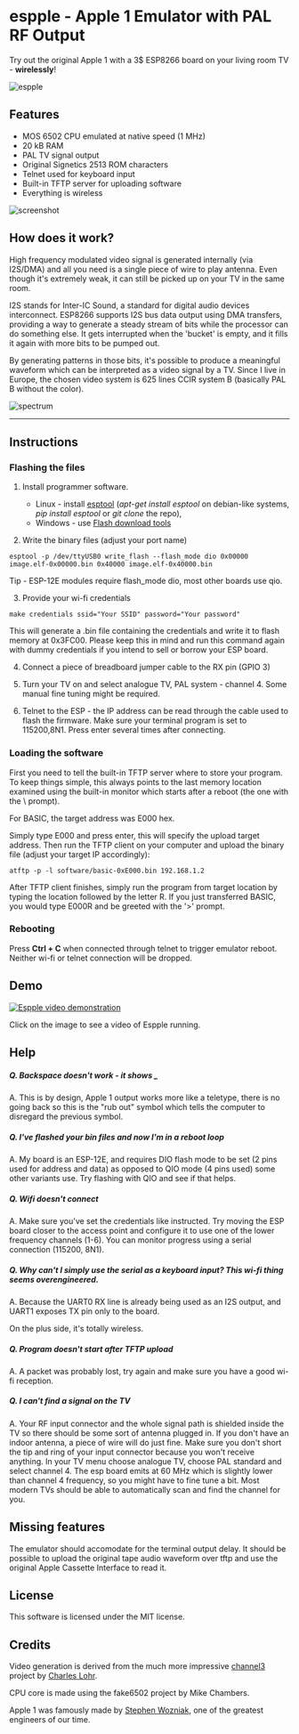 # espple - Apple 1 Emulator with PAL RF Output

Try out the original Apple 1 with a 3$ ESP8266 board on your living room TV - **wirelessly**!

![espple](images/espple.jpg)

## Features

- MOS 6502 CPU emulated at native speed (1 MHz)
- 20 kB RAM
- PAL TV signal output
- Original Signetics 2513 ROM characters
- Telnet used for keyboard input
- Built-in TFTP server for uploading software
- Everything is wireless

![screenshot](images/espple_screen.jpg)

## How does it work?

High frequency modulated video signal is generated internally (via I2S/DMA) and all you need is a single piece of wire to play antenna. Even though it's extremely weak, it can still be picked up on your TV in the same room.

I2S stands for Inter-IC Sound, a standard for digital audio devices interconnect. ESP8266 supports I2S bus data output using DMA transfers, providing a way to generate a steady stream of bits while the processor can do something else. It gets interrupted when the 'bucket' is empty, and it fills it again with more bits to be pumped out.

By generating patterns in those bits, it's possible to produce a meaningful waveform which can be interpreted as a video signal by a TV. Since I live in Europe, the chosen video system is 625 lines CCIR system B (basically PAL B without the color).

![spectrum](images/signal_spectrum.jpg)

---

## Instructions

### Flashing the files

1. Install programmer software.
	* Linux - install [esptool](https://github.com/espressif/esptool) (_apt-get install esptool_ on debian-like systems, _pip install esptool_ or _git clone_ the repo),
	* Windows - use [Flash download tools](http://espressif.com/en/support/download/other-tools)


2. Write the binary files (adjust your port name)

```
esptool -p /dev/ttyUSB0 write_flash --flash_mode dio 0x00000 image.elf-0x00000.bin 0x40000 image.elf-0x40000.bin
```

  Tip - ESP-12E modules require flash_mode dio, most other boards use qio.

3. Provide your wi-fi credentials

```
make credentials ssid="Your SSID" password="Your password"
```

This will generate a .bin file containing the credentials and write it to flash memory at 0x3FC00. Please keep this in mind and run this command again with dummy credentials if you intend to sell or borrow your ESP board.

4. Connect a piece of breadboard jumper cable to the RX pin (GPIO 3)

5. Turn your TV on and select analogue TV, PAL system - channel 4. Some manual fine tuning might be required.

6. Telnet to the ESP - the IP address can be read through the cable used to flash the firmware. Make sure your terminal program is set to 115200,8N1. Press enter several times after connecting.


### Loading the software

First you need to tell the built-in TFTP server where to store your program. To keep things simple, this always points to the last memory location examined using the built-in monitor which starts after a reboot (the one with the \ prompt).

For BASIC, the target address was E000 hex.

Simply type E000 and press enter, this will specify the upload target address. Then run the TFTP client on your computer and upload the binary file (adjust your target IP accordingly):

```
atftp -p -l software/basic-0xE000.bin 192.168.1.2
```

After TFTP client finishes, simply run the program from target location by typing the location followed by the letter R. If you just transferred BASIC, you would type E000R and be greeted with the '>' prompt.

### Rebooting

Press **Ctrl + C** when connected through telnet to trigger emulator reboot. Neither wi-fi or telnet connection will be dropped.

## Demo

[![Espple video demonstration](https://img.youtube.com/vi/rCqbB1UmW8o/0.jpg)](https://www.youtube.com/watch?v=rCqbB1UmW8o)

Click on the image to see a video of Espple running.

## Help

##### Q. Backspace doesn't work - it shows _

A. This is by design, Apple 1 output works more like a teletype, there is no going back so this is the "rub out" symbol which tells the computer to disregard the previous symbol.

##### Q. I've flashed your bin files and now I'm in a reboot loop

A. My board is an ESP-12E, and requires DIO flash mode to be set (2 pins used for address and data) as opposed to QIO mode (4 pins used) some other variants use. Try flashing with QIO and see if that helps.

##### Q. Wifi doesn't connect

A. Make sure you've set the credentials like instructed. Try moving the ESP board closer to the access point and configure it to use one of the lower frequency channels (1-6). You can monitor progress using a serial connection (115200, 8N1).

##### Q. Why can't I simply use the serial as a keyboard input? This wi-fi thing seems overengineered.

A. Because the UART0 RX line is already being used as an I2S output, and UART1 exposes TX pin only to the board.

On the plus side, it's totally wireless.

##### Q. Program doesn't start after TFTP upload

A. A packet was probably lost, try again and make sure you have a good wi-fi reception.

##### Q. I can't find a signal on the TV

A. Your RF input connector and the whole signal path is shielded inside the TV so there should be some sort of antenna plugged in. If you don't have an indoor antenna, a piece of wire will do just fine. Make sure you don't short the tip and ring of your input connector because you won't receive anything. In your TV menu choose analogue TV, choose PAL standard and select channel 4. The esp board emits at 60 MHz which is slightly lower than channel 4 frequency, so you might have to fine tune a bit. Most modern TVs should be able to automatically scan and find the channel for you.

## Missing features

The emulator should accomodate for the terminal output delay. It should be possible to upload the original tape audio waveform over tftp and use the original Apple Cassette Interface to read it.

## License

This software is licensed under the MIT license.

## Credits

Video generation is derived from the much more impressive [channel3](https://github.com/cnlohr/channel3) project by [Charles Lohr](https://github.com/cnlohr).

CPU core is made using the fake6502 project by Mike Chambers.

Apple 1 was famously made by [Stephen Wozniak](https://en.wikipedia.org/wiki/Steve_Wozniak), one of the greatest engineers of our time.
